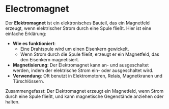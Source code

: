 # Electromagnet

Der **Elektromagnet** ist ein elektronisches Bauteil, das ein Magnetfeld erzeugt, wenn elektrischer Strom durch eine Spule fließt. Hier ist eine einfache Erklärung:

- **Wie es funktioniert**:
    - Eine Drahtspule wird um einen Eisenkern gewickelt.
    - Wenn Strom durch die Spule fließt, erzeugt er ein Magnetfeld, das den Eisenkern magnetisiert.
- **Magnetisierung**: Der Elektromagnet kann an- und ausgeschaltet werden, indem der elektrische Strom ein- oder ausgeschaltet wird.
- **Verwendung**: Oft benutzt in Elektromotoren, Relais, Magnetkranen und Türschlössern.

Zusammengefasst: Der Elektromagnet erzeugt ein Magnetfeld, wenn Strom durch eine Spule fließt, und kann magnetische Gegenstände anziehen oder halten.
